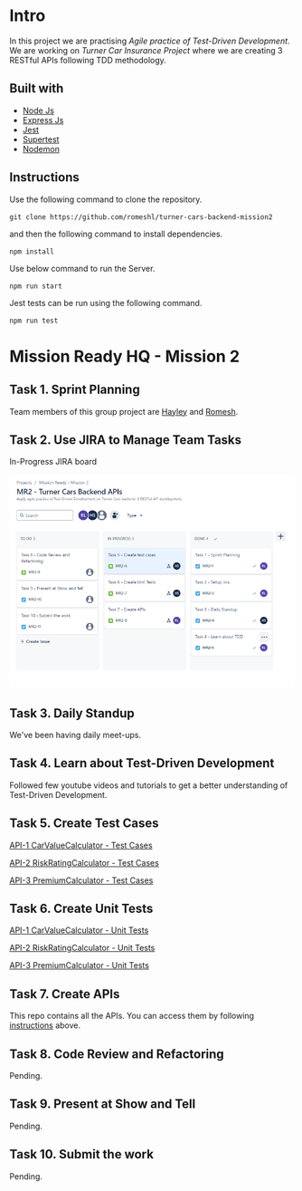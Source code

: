 # Intro

In this project we are practising *Agile practice of Test-Driven Development*. We are working on *Turner Car Insurance Project* where we are creating 3 RESTful APIs following TDD methodology. 

## Built with
- [Node Js](https://nodejs.org/en)
- [Express Js](https://expressjs.com/)
- [Jest](https://jestjs.io/)
- [Supertest](https://www.npmjs.com/package/supertest)
- [Nodemon](https://www.npmjs.com/package/nodemon)

## Instructions

Use the following command to clone the repository. 

```
git clone https://github.com/romeshl/turner-cars-backend-mission2
```
and then the following command to install dependencies. 

```
npm install
```
Use below command to run the Server.
```
npm run start
```
Jest tests can be run using the following command.
```
npm run test
```

# Mission Ready HQ - Mission 2 

## Task 1. Sprint Planning

Team members of this group project are [Hayley](https://github.com/justhaylz) and [Romesh](https://github.com/romeshl).

## Task 2. Use JIRA to Manage Team Tasks

In-Progress JIRA board

![screenshot](./Mission%202%20-%20In%20progress%20-%20JIRA.png)

## Task 3. Daily Standup

We've been having daily meet-ups.

## Task 4. Learn about Test-Driven Development

Followed few youtube videos and tutorials to get a better understanding of Test-Driven Development.

## Task 5. Create Test Cases

[API-1 CarValueCalculator - Test Cases](./Tests/CarValueCalculator%20-%20Test%20cases.md)

[API-2 RiskRatingCalculator - Test Cases](./Tests/RiskRating%20Calculator%20-%20Test%20cases.md)

[API-3 PremiumCalculator - Test Cases](./Tests/PremiumCalculator%20-%20Test%20cases.md)

## Task 6. Create Unit Tests

[API-1 CarValueCalculator - Unit Tests](./Tests/CarValueCalculator.test.js)

[API-2 RiskRatingCalculator - Unit Tests](./Tests/RiskRatingCalculator.test.js)

[API-3 PremiumCalculator - Unit Tests](./Tests/PremiumCalculator.test.js)

## Task 7. Create APIs

This repo contains all the APIs. You can access them by following [instructions](#instructions) above.

## Task 8. Code Review and Refactoring

Pending.

## Task 9. Present at Show and Tell

Pending.

## Task 10. Submit the work

Pending.
